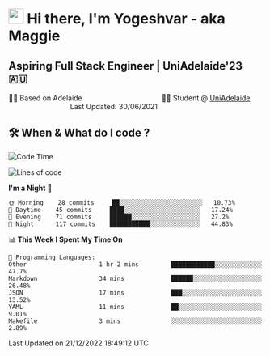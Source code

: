 <h1><img src="https://emojis.slackmojis.com/emojis/images/1531849430/4246/blob-sunglasses.gif?1531849430" width="30"/> Hi there, I'm Yogeshvar - aka Maggie</h1>

## Aspiring Full Stack Engineer | UniAdelaide'23 🇦🇺  
🏂🏻  Based on Adelaide &nbsp;&nbsp;&nbsp;&nbsp;&nbsp;&nbsp;&nbsp;&nbsp;&nbsp;&nbsp;&nbsp;&nbsp;&nbsp;&nbsp;&nbsp;&nbsp;&nbsp;&nbsp;&nbsp;&nbsp;&nbsp;&nbsp;&nbsp;&nbsp;&nbsp;&nbsp;&nbsp;&nbsp;&nbsp;&nbsp;&nbsp;&nbsp;&nbsp;&nbsp;&nbsp;&nbsp;&nbsp;&nbsp;&nbsp;👨‍💻 Student @ [UniAdelaide](https://www.adelaide.edu.au)   &nbsp;&nbsp;&nbsp;&nbsp;&nbsp;&nbsp;&nbsp;&nbsp;&nbsp;&nbsp;&nbsp;&nbsp;&nbsp;&nbsp;&nbsp;&nbsp;&nbsp;&nbsp;&nbsp;&nbsp;&nbsp;&nbsp;&nbsp;&nbsp;&nbsp;&nbsp;&nbsp;&nbsp;&nbsp;&nbsp;&nbsp;Last Updated: 30/06/2021

## 🛠 When & What do I code ?  

<!--START_SECTION:waka-->
![Code Time](http://img.shields.io/badge/Code%20Time-1%2C875%20hrs%206%20mins-blue)

![Lines of code](https://img.shields.io/badge/From%20Hello%20World%20I%27ve%20Written-2%20Million%20lines%20of%20code-blue)

**I'm a Night 🦉** 

```text
🌞 Morning    28 commits     ██░░░░░░░░░░░░░░░░░░░░░░░   10.73% 
🌆 Daytime    45 commits     ████░░░░░░░░░░░░░░░░░░░░░   17.24% 
🌃 Evening    71 commits     ██████░░░░░░░░░░░░░░░░░░░   27.2% 
🌙 Night      117 commits    ███████████░░░░░░░░░░░░░░   44.83%

```


📊 **This Week I Spent My Time On** 

```text
💬 Programming Languages: 
Other                    1 hr 2 mins         ████████████░░░░░░░░░░░░░   47.7% 
Markdown                 34 mins             ██████░░░░░░░░░░░░░░░░░░░   26.48% 
JSON                     17 mins             ███░░░░░░░░░░░░░░░░░░░░░░   13.52% 
YAML                     11 mins             ██░░░░░░░░░░░░░░░░░░░░░░░   9.01% 
Makefile                 3 mins              ░░░░░░░░░░░░░░░░░░░░░░░░░   2.89%

```


 Last Updated on 21/12/2022 18:49:12 UTC
<!--END_SECTION:waka-->
